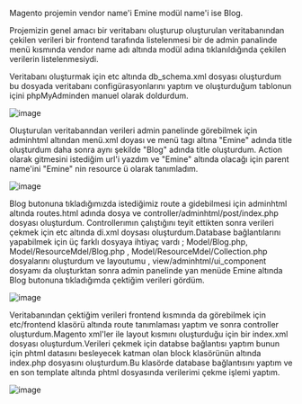 Magento projemin vendor name'i Emine modül name'i ise Blog.

Projemizin genel amacı bir veritabanı oluşturup oluşturulan veritabanından çekilen verileri bir frontend tarafında listelenmesi bir de admin panalinde menü kısmında vendor name adı altında modül adına tıklanıldığında çekilen verilerin listelenmesiydi.

Veritabanı oluşturmak için etc altında db_schema.xml dosyası oluşturdum bu dosyada veritabanı configürasyonlarını yaptım ve oluşturduğum tablonun içini phpMyAdminden manuel olarak doldurdum.

![image](https://user-images.githubusercontent.com/71029128/193885314-216ee78f-d1a5-495f-931d-86a0e32febf3.png)

Oluşturulan veritabanndan verileri admin panelinde görebilmek için adminhtml altından menü.xml doyası ve menü tagı altına "Emine" adında title oluşturdum daha sonra aynı şekilde "Blog" adında title oluşturdum. Action olarak gitmesini istediğim url'i yazdım ve "Emine" altında olacağı için parent name'ini "Emine" nin resource ü olarak tanımladım.

![image](https://user-images.githubusercontent.com/71029128/193889290-07df8e3c-bfe9-4e4d-8108-dd1bfaa4951e.png)


Blog butonuna tıkladığımızda istediğimiz route a gidebilmesi için adminhtml altında routes.html adında dosya ve controller/adminhtml/post/index.php dosyası oluşturdum.
Controllerımın çalıştığını teyit ettikten sonra verileri çekmek için etc altında di.xml doysası oluşturdum.Database bağlantılarını yapabilmek için üç farklı dosyaya ihtiyaç vardı ; Model/Blog.php, Model/ResourceMdel/Blog.php , Model/ResourceMdel/Collection.php dosyalarını oluşturdum ve layoutumu , view/adminhtml/ui_component dosyamı da oluşturktan sonra admin panelinde yan menüde Emine altında Blog butonuna tıkladığımda çektiğim verileri gördüm. 

![image](https://user-images.githubusercontent.com/71029128/193892814-2c48ba07-c4a3-4fb8-84e6-3bf54da0e10e.png)

Veritabanından çektiğim verileri frontend kısmında da görebilmek için etc/frontend klasörü altında route tanımlaması yaptım  ve sonra controller oluşturdum.Magento xml'ler ile layout kısmını oluşturduğu için bir index.xml dosyası oluşturdum.Verileri çekmek için databse bağlantısı yaptım bunun için phtml datasını besleyecek katman olan block klasörünün altında index.php dosyasını oluşturdum.Bu klasörde database bağlantısını yaptım ve en son template altında phtml dosyasında verilerimi çekme işlemi yaptım.

![image](https://user-images.githubusercontent.com/71029128/193897167-70033a30-e370-4fd9-a38b-5d632adfcb52.png)
 
